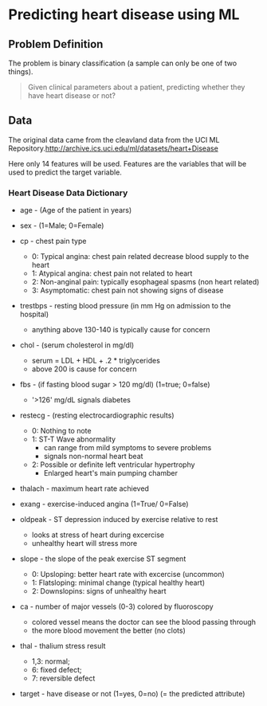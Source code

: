 # Predicting heart disease using ML



## Problem Definition

The problem is binary classification (a sample can only be one of two things).


> Given clinical parameters about a patient, predicting whether they have heart disease or not?

## Data

The original data came from the cleavland data from the UCI ML Repository.http://archive.ics.uci.edu/ml/datasets/heart+Disease

Here only 14 features will be used. Features are the variables that will be used to predict the target variable.




### Heart Disease Data Dictionary




* age - (Age of the patient in years)
* sex - (1=Male; 0=Female)
* cp - chest pain type

     * 0: Typical angina: chest pain related decrease blood supply to the heart
     * 1: Atypical angina: chest pain not related to heart
     * 2: Non-anginal pain: typically esophageal spasms (non heart related)
     * 3: Asymptomatic: chest pain not showing signs of disease                  
* trestbps - resting blood pressure (in mm Hg on admission to the hospital)
     * anything above 130-140 is typically cause for concern
* chol - (serum cholesterol in mg/dl)
     * serum = LDL + HDL + .2 * triglycerides
     * above 200 is cause for concern
* fbs - (if fasting blood sugar > 120 mg/dl) (1=true; 0=false)
     * '>126' mg/dL signals diabetes
* restecg - (resting electrocardiographic results)
     * 0: Nothing to note
     * 1: ST-T Wave abnormality
        * can range from mild symptoms to severe problems
        * signals non-normal heart beat
     * 2: Possible or definite left ventricular hypertrophy
        * Enlarged heart's main pumping chamber
* thalach - maximum heart rate achieved
* exang - exercise-induced angina (1=True/ 0=False)
* oldpeak - ST depression induced by exercise relative to rest
     * looks at stress of heart during excercise
     * unhealthy heart will stress more
* slope - the slope of the peak exercise ST segment
     * 0: Upsloping: better heart rate with excercise (uncommon)
     * 1: Flatsloping: minimal change (typical healthy heart)
     * 2: Downslopins: signs of unhealthy heart
* ca - number of major vessels (0-3) colored by fluoroscopy
     * colored vessel means the doctor can see the blood passing through
     * the more blood movement the better (no clots)
* thal - thalium stress result
     * 1,3: normal; 
     * 6: fixed defect; 
     * 7: reversible defect
* target - have disease or not (1=yes, 0=no) (= the predicted attribute)


